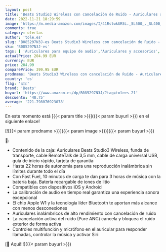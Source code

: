 ```yaml
---
layout: post
title: 'Beats Studio3 Wireless con cancelación de Ruido - Auriculares supraaurales-Chip Apple W1  Bluetooth de Clase 1  22 Horas Sonido ininterrumpido-Rojo  Defiant Black-Red '
date: 2022-11-21 18:29:59
image: 'https://m.media-amazon.com/images/I/41RstwkUR5L._SL500_._SL400_.jpg'
comments: true
category: ofertas
author: 'tole.es'
slug: 'B085297N3J-es Beats Studio3 Wireless con cancelación de Ruido -...'
sku: 'B085297N3J-es'
tags: [ 'Auriculares para equipo de audio','Auriculares y accesorios','Electrónica','apple','beats','🇪🇸', ]
actualPrice: 204.99 EUR
currency: EUR
price: 204.99
comparePrice: 399.95 EUR
prodname: 'Beats Studio3 Wireless con cancelación de Ruido - Auriculares supraaurales-Chip Apple W1  Bluetooth de Clase 1  22 Horas Sonido ininterrumpido-Rojo  Defiant Black-Red '
country: 'es'
flag: '🇪🇸'
brand: 'Beats'
buyurl: 'https://www.amazon.es/dp/B085297N3J/?tag=tolees-21'
descuento: '48.75'
average: '221.798076923078'
---
```


En este momento está [{{< param title >}}]({{< param buyurl >}}) en el siguiente enlace!

[![{{< param prodname >}}]({{< param image >}})]({{< param buyurl >}})

🔎:

- Contenido de la caja: Auriculares Beats Studio3 Wireless, funda de transporte, cable RemoteTalk de 3,5 mm, cable de carga universal USB, guía de inicio rápido, tarjeta de garantía
- Hasta 22 horas de autonomía para una reproducción inalámbrica sin límites durante todo el día
- Con Fast Fuel, 10 minutos de carga te dan para 3 horas de música con la batería baja. Batería recargable de iones de litio
- Compatibles con dispositivos iOS y Android
- La calibración de audio en tiempo real garantiza una experiencia sonora excepcional
- El chip Apple W1 y la tecnología líder Bluetooth te aportan más alcance con menos desconexiones
- Auriculares inalámbricos de alto rendimiento con cancelación de ruido
- La cancelación activa del ruido (Pure ANC) cancela y bloquea el ruido exterior de forma activa
- Controles multifunción y micrófono en el auricular para responder llamadas, controlar la música y activar Siri

[🛒 Aquí!!!]({{< param buyurl >}})
